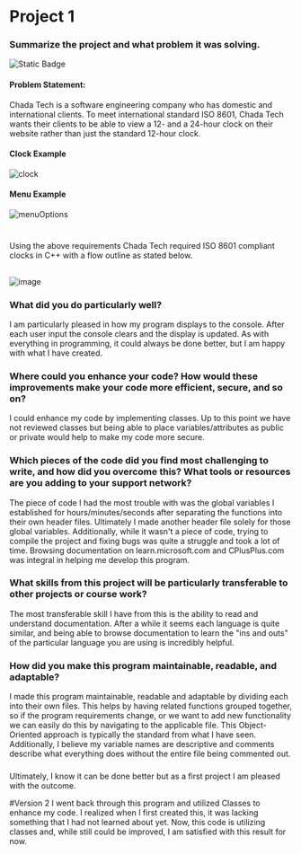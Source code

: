 # Project 1 
### Summarize the project and what problem it was solving.
![Static Badge](https://img.shields.io/badge/Created%20in-Visual%20C%2B%2B-purple)
#### Problem Statement:
Chada Tech is a software engineering company who has domestic and international clients. To meet international standard ISO 8601, Chada Tech wants their clients to be able to view a 12- and a 24-hour clock on their website rather than just the standard 12-hour clock.
#### Clock Example
![clock](https://github.com/milt-francisco/Cplusplus-program/assets/121690557/f947b091-7233-4cbc-841d-49edb0cb2cdb)
#### Menu Example
![menuOptions](https://github.com/milt-francisco/Cplusplus-program/assets/121690557/a44aebd1-0d06-4b4d-9190-8a78806c59a2)
#
Using the above requirements Chada Tech required ISO 8601 compliant clocks in C++ with a flow outline as stated below.
##
![image](https://github.com/milt-francisco/Cplusplus-program/assets/121690557/560e3e87-cdd4-488a-9339-38aa17326abc)

### What did you do particularly well?
I am particularly pleased in how my program displays to the console. After each user input the console clears and the display is updated. As with everything in programming, it could always be done better, but I am happy with what I have created.

### Where could you enhance your code? How would these improvements make your code more efficient, secure, and so on?
I could enhance my code by implementing classes. Up to this point we have not reviewed classes but being able to place variables/attributes as public or private would help to make my code more secure. 

### Which pieces of the code did you find most challenging to write, and how did you overcome this? What tools or resources are you adding to your support network?
The piece of code I had the most trouble with was the global variables I established for hours/minutes/seconds after separating the functions into their own header files. Ultimately I made another header file solely for those global variables. Additionally, while it wasn't a piece of code, trying to compile the project and fixing bugs was quite a struggle and took a lot of time. Browsing documentation on learn.microsoft.com and CPlusPlus.com was integral in helping me develop this program.

### What skills from this project will be particularly transferable to other projects or course work?
The most transferable skill I have from this is the ability to read and understand documentation. After a while it seems each language is quite similar, and being able to browse documentation to learn the "ins and outs" of the particular language you are using is incredibly helpful.

### How did you make this program maintainable, readable, and adaptable?
I made this program maintainable, readable and adaptable by dividing each into their own files. This helps by having related functions grouped together, so if the program requirements change, or we want to add new functionality we can easily do this by navigating to the applicable file. This Object-Oriented approach is typically the standard from what I have seen. Additionally, I believe my variable names are descriptive and comments describe what everything does without the entire file being commented out. 
###
Ultimately, I know it can be done better but as a first project I am pleased with the outcome. 


#Version 2
I went back through this program and utilized Classes to enhance my code. I realized when I first created this, it was lacking something that I had not learned about yet. Now, this code is utilizing classes and, while still could be improved, I am satisfied with this result for now.
